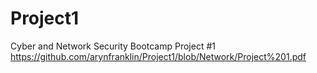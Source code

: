 # Project1
Cyber and Network Security Bootcamp Project #1
https://github.com/arynfranklin/Project1/blob/Network/Project%201.pdf
